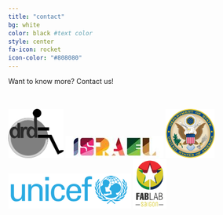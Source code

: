 ```yaml
---
title: "contact"
bg: white
color: black #text color
style: center
fa-icon: rocket 
icon-color: "#808080" 
---
```


Want to know more? Contact us!

<span class="more-icons">
<a href="mailto: tomvietnam@gmail.com"><i class="fa fa-envelope fa-3x"></i></a>
<a href="https://www.facebook.com/"><i class="fa fa-facebook-square fa-3x"></i></a>
</span>

<br style="clear"/>
<br style="clear"/>

<div style="vertical-align: middle;">
<img style="height: 100px;" src="img/drd_logo.png"/>
<img src="img/israel_logo.jpg"/>
<img style="height: 100px;" src="img/US-DeptOfState-Seal.png"/>
<img src="img/unicef_logo.png"/>
<img style="height: 100px;" src="img/fablab_saigon_logo_small.png"/>
</div>
